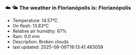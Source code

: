 ### ☁️ 🌤️  The weather in Florianópolis is: Florianópolis

- Temperature: 14.57°C
- On flesh: 13.83°C
- Relative air humidity: 67%
- Rain: 0.0 mm
- Description: Broken clouds
- last updated: 2025-08-09T19:13:41.483059
